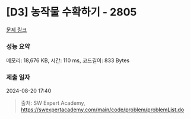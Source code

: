 # [D3] 농작물 수확하기 - 2805 

[문제 링크](https://swexpertacademy.com/main/code/problem/problemDetail.do?contestProbId=AV7GLXqKAWYDFAXB) 

### 성능 요약

메모리: 18,676 KB, 시간: 110 ms, 코드길이: 833 Bytes

### 제출 일자

2024-08-20 17:40



> 출처: SW Expert Academy, https://swexpertacademy.com/main/code/problem/problemList.do